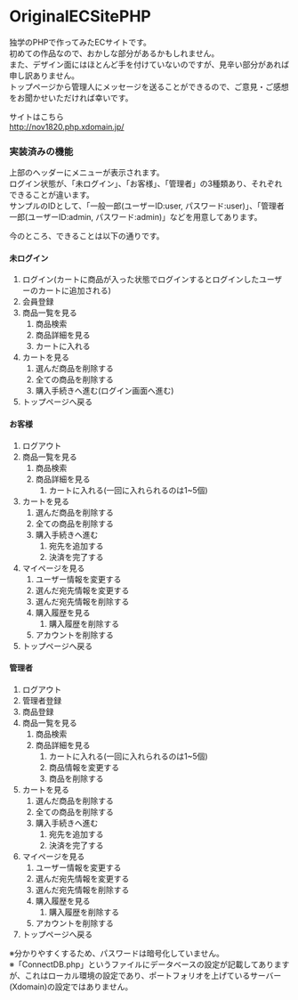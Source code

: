 # OriginalECSitePHP

独学のPHPで作ってみたECサイトです。<br>
初めての作品なので、おかしな部分があるかもしれません。<br>
また、デザイン面にはほとんど手を付けていないのですが、見辛い部分があれば申し訳ありません。<br>
トップページから管理人にメッセージを送ることができるので、ご意見・ご感想をお聞かせいただければ幸いです。

サイトはこちら<br>
http://nov1820.php.xdomain.jp/

### 実装済みの機能

上部のヘッダーにメニューが表示されます。<br>
ログイン状態が、「未ログイン」、「お客様」、「管理者」の3種類あり、それぞれできることが違います。<br>
サンプルのIDとして、「一般一郎(ユーザーID:user, パスワード:user)」、「管理者一郎(ユーザーID:admin, パスワード:admin)」などを用意してあります。

今のところ、できることは以下の通りです。

#### 未ログイン

1. ログイン(カートに商品が入った状態でログインするとログインしたユーザーのカートに追加される)
1. 会員登録
1. 商品一覧を見る
    1. 商品検索
    1. 商品詳細を見る
    1. カートに入れる
1. カートを見る
    1. 選んだ商品を削除する
    1. 全ての商品を削除する
    1. 購入手続きへ進む(ログイン画面へ進む)
1. トップページへ戻る

#### お客様

1. ログアウト
1. 商品一覧を見る
    1. 商品検索
    1. 商品詳細を見る
        1. カートに入れる(一回に入れられるのは1~5個)
1. カートを見る
    1. 選んだ商品を削除する
    1. 全ての商品を削除する
    1. 購入手続きへ進む
        1. 宛先を追加する
        1. 決済を完了する
1. マイページを見る
    1. ユーザー情報を変更する
    1. 選んだ宛先情報を変更する
    1. 選んだ宛先情報を削除する
    1. 購入履歴を見る
        1. 購入履歴を削除する
    1. アカウントを削除する
1. トップページへ戻る

#### 管理者

1. ログアウト
1. 管理者登録
1. 商品登録
1. 商品一覧を見る
    1. 商品検索
    1. 商品詳細を見る
        1. カートに入れる(一回に入れられるのは1~5個)
        1. 商品情報を変更する
        1. 商品を削除する
1. カートを見る
    1. 選んだ商品を削除する
    1. 全ての商品を削除する
    1. 購入手続きへ進む
        1. 宛先を追加する
        1. 決済を完了する
1. マイページを見る
    1. ユーザー情報を変更する
    1. 選んだ宛先情報を変更する
    1. 選んだ宛先情報を削除する
    1. 購入履歴を見る
        1. 購入履歴を削除する
    1. アカウントを削除する
1. トップページへ戻る

※分かりやすくするため、パスワードは暗号化していません。<br>
※「ConnectDB.php」というファイルにデータベースの設定が記載してありますが、これはローカル環境の設定であり、ポートフォリオを上げているサーバー(Xdomain)の設定ではありません。
